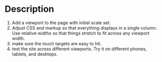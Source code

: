 # Description
1. Add a <mata> viewport to the page with initial scale set.
2. Adjust CSS and markup so that everything displays in a single column. Use relative widths so that things stretch to 
   fit across any viewport width.
3. make sure the touch targets are easy to hit.
4. test the site across different viewports. Try it on different phones, tablets, and desktops.
